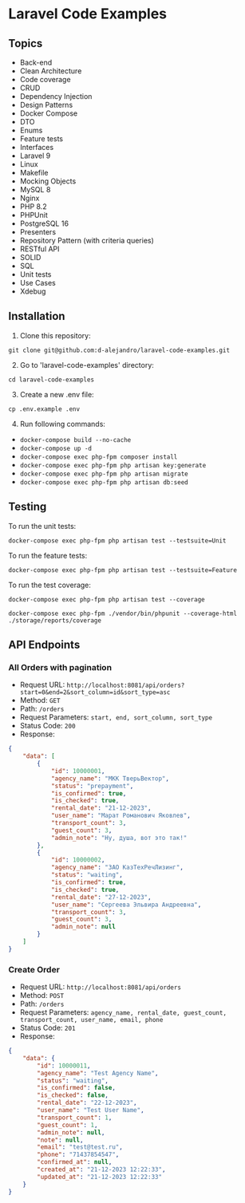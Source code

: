 # Laravel Code Examples

## Topics

- Back-end
- Clean Architecture
- Code coverage
- CRUD
- Dependency Injection
- Design Patterns
- Docker Compose
- DTO
- Enums
- Feature tests
- Interfaces
- Laravel 9
- Linux
- Makefile
- Mocking Objects
- MySQL 8
- Nginx
- PHP 8.2
- PHPUnit
- PostgreSQL 16
- Presenters
- Repository Pattern (with criteria queries)
- RESTful API
- SOLID
- SQL
- Unit tests
- Use Cases
- Xdebug

## Installation

1. Clone this repository:
```
git clone git@github.com:d-alejandro/laravel-code-examples.git
```
2. Go to 'laravel-code-examples' directory:
```
cd laravel-code-examples
```
3. Create a new .env file:
```
cp .env.example .env
```
4. Run following commands:

- `docker-compose build --no-cache`
- `docker-compose up -d`
- `docker-compose exec php-fpm composer install`
- `docker-compose exec php-fpm php artisan key:generate`
- `docker-compose exec php-fpm php artisan migrate`
- `docker-compose exec php-fpm php artisan db:seed`

## Testing

To run the unit tests:
```
docker-compose exec php-fpm php artisan test --testsuite=Unit
```

To run the feature tests:
```
docker-compose exec php-fpm php artisan test --testsuite=Feature
```

To run the test coverage:
```
docker-compose exec php-fpm php artisan test --coverage
```
```
docker-compose exec php-fpm ./vendor/bin/phpunit --coverage-html ./storage/reports/coverage
```

## API Endpoints

### All Orders with pagination
- Request URL: `http://localhost:8081/api/orders?start=0&end=2&sort_column=id&sort_type=asc`
- Method: `GET`
- Path: `/orders`
- Request Parameters: `start, end, sort_column, sort_type`
- Status Code: `200`
- Response:
```json
{
    "data": [
        {
            "id": 10000001,
            "agency_name": "МКК ТверьВектор",
            "status": "prepayment",
            "is_confirmed": true,
            "is_checked": true,
            "rental_date": "21-12-2023",
            "user_name": "Марат Романович Яковлев",
            "transport_count": 3,
            "guest_count": 3,
            "admin_note": "Ну, душа, вот это так!"
        },
        {
            "id": 10000002,
            "agency_name": "ЗАО КазТехРечЛизинг",
            "status": "waiting",
            "is_confirmed": true,
            "is_checked": true,
            "rental_date": "27-12-2023",
            "user_name": "Сергеева Эльвира Андреевна",
            "transport_count": 3,
            "guest_count": 3,
            "admin_note": null
        }
    ]
}
```

### Create Order
- Request URL: `http://localhost:8081/api/orders`
- Method: `POST`
- Path: `/orders`
- Request Parameters: `agency_name, rental_date, guest_count, transport_count, user_name, email, phone`
- Status Code: `201`
- Response:
```json
{
    "data": {
        "id": 10000011,
        "agency_name": "Test Agency Name",
        "status": "waiting",
        "is_confirmed": false,
        "is_checked": false,
        "rental_date": "22-12-2023",
        "user_name": "Test User Name",
        "transport_count": 1,
        "guest_count": 1,
        "admin_note": null,
        "note": null,
        "email": "test@test.ru",
        "phone": "71437854547",
        "confirmed_at": null,
        "created_at": "21-12-2023 12:22:33",
        "updated_at": "21-12-2023 12:22:33"
    }
}
```
